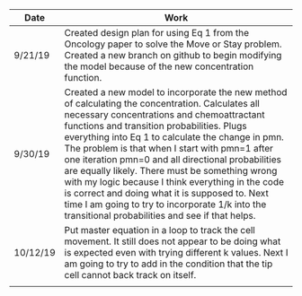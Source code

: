 
| Date     | Work
|----------|---------------------------------------------------------------
| 9/21/19  |  Created design plan for using Eq 1 from the Oncology paper to solve the Move or Stay problem. Created a new branch on github to begin modifying the model because of the new concentration function.
| 9/30/19  |  Created a new model to incorporate the new method of calculating the concentration. Calculates all necessary concentrations and chemoattractant functions and transition probabilities. Plugs everything into Eq 1 to calculate the change in pmn. The problem is that when I start with pmn=1 after one iteration pmn=0 and all directional probabilities are equally likely. There must be something wrong with my logic because I think everything in the code is correct and doing what it is supposed to. Next time I am going to try to incorporate 1/k into the transitional probabilities and see if that helps.
| 10/12/19 |  Put master equation in a loop to track the cell movement. It still does not appear to be doing what is expected even with trying different k values. Next I am going to try to add in the condition that the tip cell cannot back track on itself. 
|          |  
